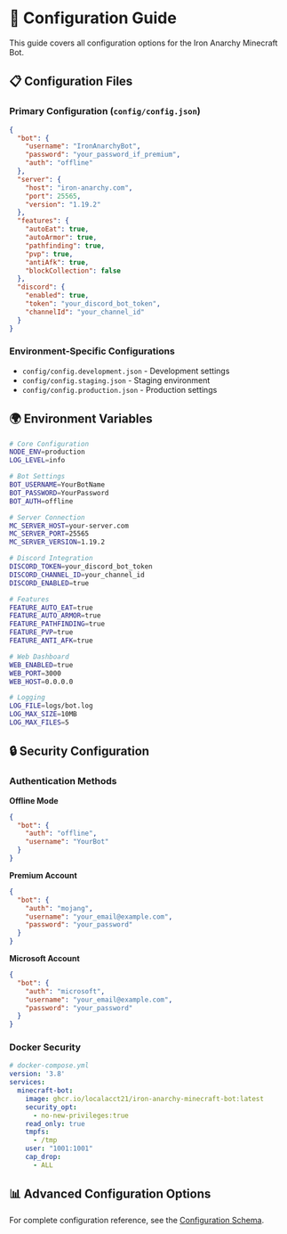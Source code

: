 # 🔧 Configuration Guide

This guide covers all configuration options for the Iron Anarchy Minecraft Bot.

## 📋 Configuration Files

### Primary Configuration (`config/config.json`)

```json
{
  "bot": {
    "username": "IronAnarchyBot",
    "password": "your_password_if_premium",
    "auth": "offline"
  },
  "server": {
    "host": "iron-anarchy.com",
    "port": 25565,
    "version": "1.19.2"
  },
  "features": {
    "autoEat": true,
    "autoArmor": true,
    "pathfinding": true,
    "pvp": true,
    "antiAfk": true,
    "blockCollection": false
  },
  "discord": {
    "enabled": true,
    "token": "your_discord_bot_token",
    "channelId": "your_channel_id"
  }
}
```

### Environment-Specific Configurations

- `config/config.development.json` - Development settings
- `config/config.staging.json` - Staging environment
- `config/config.production.json` - Production settings

## 🌍 Environment Variables

```bash
# Core Configuration
NODE_ENV=production
LOG_LEVEL=info

# Bot Settings
BOT_USERNAME=YourBotName
BOT_PASSWORD=YourPassword
BOT_AUTH=offline

# Server Connection
MC_SERVER_HOST=your-server.com
MC_SERVER_PORT=25565
MC_SERVER_VERSION=1.19.2

# Discord Integration
DISCORD_TOKEN=your_discord_bot_token
DISCORD_CHANNEL_ID=your_channel_id
DISCORD_ENABLED=true

# Features
FEATURE_AUTO_EAT=true
FEATURE_AUTO_ARMOR=true
FEATURE_PATHFINDING=true
FEATURE_PVP=true
FEATURE_ANTI_AFK=true

# Web Dashboard
WEB_ENABLED=true
WEB_PORT=3000
WEB_HOST=0.0.0.0

# Logging
LOG_FILE=logs/bot.log
LOG_MAX_SIZE=10MB
LOG_MAX_FILES=5
```

## 🔒 Security Configuration

### Authentication Methods

**Offline Mode**
```json
{
  "bot": {
    "auth": "offline",
    "username": "YourBot"
  }
}
```

**Premium Account**
```json
{
  "bot": {
    "auth": "mojang",
    "username": "your_email@example.com",
    "password": "your_password"
  }
}
```

**Microsoft Account**
```json
{
  "bot": {
    "auth": "microsoft",
    "username": "your_email@example.com",
    "password": "your_password"
  }
}
```

### Docker Security

```yaml
# docker-compose.yml
version: '3.8'
services:
  minecraft-bot:
    image: ghcr.io/localacct21/iron-anarchy-minecraft-bot:latest
    security_opt:
      - no-new-privileges:true
    read_only: true
    tmpfs:
      - /tmp
    user: "1001:1001"
    cap_drop:
      - ALL
```

## 📊 Advanced Configuration Options

For complete configuration reference, see the [Configuration Schema](CONFIGURATION_SCHEMA.md).
